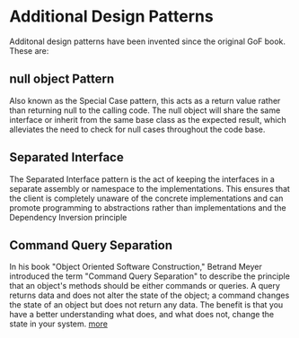 # Additional Design Patterns

Additonal design patterns have been invented since the original GoF book. These are:

## null object Pattern 
Also known as the Special Case pattern, this acts as a return value rather than returning null to the calling code. The null object will share the same interface or inherit from the same base class as the expected result, which alleviates the need to check for null cases throughout the code base.

## Separated Interface 
The Separated Interface pattern is the act of keeping the interfaces in a separate assembly or namespace to the implementations. This ensures that the client is completely unaware of the concrete implementations and can promote programming to abstractions rather than implementations and the Dependency Inversion principle

## Command Query Separation
In his book "Object Oriented Software Construction," Betrand Meyer introduced the term "Command Query Separation" to describe the principle that an object's methods should be either commands or queries. A query returns data and does not alter the state of the object; a command changes the state of an object but does not return any data. The benefit is that you have a better understanding what does, and what does not, change the state in your system. [more](CQRS.md)